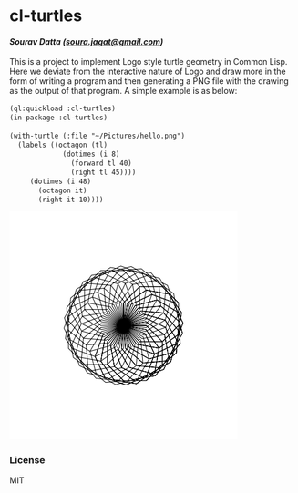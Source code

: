 # cl-turtles
#### _Sourav Datta (soura.jagat@gmail.com)_

This is a project to implement Logo style turtle geometry in Common Lisp.
Here we deviate from the interactive nature of Logo and draw more in the form of writing a program and then
generating a PNG file with the drawing as the output of that program. A simple example is as below:

    (ql:quickload :cl-turtles)
    (in-package :cl-turtles)
    
    (with-turtle (:file "~/Pictures/hello.png")
      (labels ((octagon (tl)
                 (dotimes (i 8)
                   (forward tl 40)
                   (right tl 45))))
         (dotimes (i 48)
           (octagon it)
           (right it 10))))

![](https://github.com/souravdatta/cl-turtles/blob/master/hello.png)

### License

MIT

